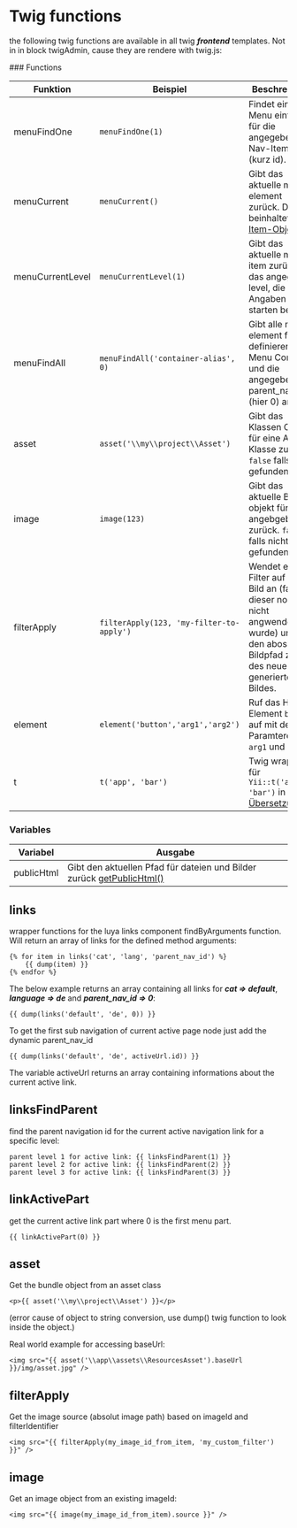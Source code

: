 Twig functions
==============

the following twig functions are available in all twig ***frontend*** templates. Not in in block twigAdmin, cause they are rendere with twig.js:

### Functions

|Funktion           |Beispiel        |Beschreibung      
|--------           |------------    |------------
|menuFindOne        |`menuFindOne(1)` |Findet einen Menu eintrag für die angegeben Nav-Item-id (kurz id).
|menuCurrent        |`menuCurrent()`    |Gibt das aktuelle menue element zurück. Dies beinhaltet ein [Item-Object](https://luya.io/api/cms-menu-item.html).
|menuCurrentLevel   |`menuCurrentLevel(1)`  |Gibt das aktuelle menu item zurück für das angegeben level, die Level Angaben starten bei 1.
|menuFindAll        |`menuFindAll('container-alias', 0)` |Gibt alle menu element für den definieren Menu Container und die angegeben parent_nav_id (hier 0) an.
|asset              |`asset('\\my\\project\\Asset')` |Gibt das Klassen Objekt für eine Asset Klasse zurück. `false` falls nicht gefunden.
|image              |`image(123)` |Gibt das aktuelle Bild objekt für die angebgeben ID zurück. `false` falls nicht gefunden.
|filterApply        |`filterApply(123, 'my-filter-to-apply')` |Wendet einen Filter auf ein Bild an (falls dieser noch nicht angwendet wurde) und gibt den aboslute Bildpfad zurück des neue generierteen Bildes.
|element            |`element('button','arg1','arg2')` |Ruf das Html Element `button` auf mit den Paramteren `arg1` und `arg2`.
|t                  |`t('app', 'bar')`  |Twig wrapper für `Yii::t('app', 'bar')` in [Übersetzungen](app-translation.md).

### Variables

|Variabel          |Ausgabe
|---               |---
|publicHtml        |Gibt den aktuellen Pfad für dateien und Bilder zurück [getPublicHtml()](https://luya.io/api/luya-web-view.html#getPublicHtml()-detail)


links
-----
wrapper functions for the luya links component findByArguments function. Will return an array of links for the defined method arguments:

```
{% for item in links('cat', 'lang', 'parent_nav_id') %}
	{{ dump(item) }}
{% endfor %}
```

The below example returns an array containing all links for ***cat => default***, ***language => de*** and ***parent_nav_id =>  0***:

```
{{ dump(links('default', 'de', 0)) }}
```

To get the first sub navigation of current active page node just add the dynamic parent_nav_id

```
{{ dump(links('default', 'de', activeUrl.id)) }}
```

The variable activeUrl returns an array containing informations about the current active link.


linksFindParent
---------------
find the parent navigation id for the current active navigation link for a specific level:

```
parent level 1 for active link: {{ linksFindParent(1) }}
parent level 2 for active link: {{ linksFindParent(2) }}
parent level 3 for active link: {{ linksFindParent(3) }}
```

linkActivePart
---------------
get the current active link part where 0 is the first menu part.

```
{{ linkActivePart(0) }}
```

asset
-----
Get the bundle object from an asset class

```
<p>{{ asset('\\my\\project\\Asset') }}</p>
```

(error cause of object to string conversion, use dump() twig function to look inside the object.)

Real world example for accessing baseUrl:

```
<img src="{{ asset('\\app\\assets\\ResourcesAsset').baseUrl }}/img/asset.jpg" />
```

filterApply
-----------
Get the image source (absolut image path) based on imageId and filterIdentifier

```
<img src="{{ filterApply(my_image_id_from_item, 'my_custom_filter') }}" />
```

image
------
Get an image object from an existing imageId:

```
<img src="{{ image(my_image_id_from_item).source }}" />
```
